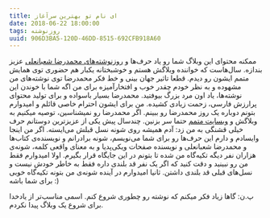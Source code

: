 ```yaml
---
title: ای نام تو بهترین سرآغاز
date: 2018-06-22 18:00:00
tags: روزنوشته
uuid: 906D3BA5-120D-46DD-8515-692CFB918A60
---
```

ممکنه محتوای این وبلاگ شما رو یاد حرف‌ها و [روزنوشته‌های محمدرضا شعبانعلی](http://mrshabanali.com/) عزیز بندازه. سال‌هاست که خواننده وبلاگش هستم و خوشبختانه یکبار هم حضوری توی همایش متمم ایشون رو دیدم. قطعا تاثیر جهان بینی و خط فکر محمدرضا توی نوشته‌های من مشهوده و به نظر خودم چقدر خوب و افتخارآمیزه برای من اگه شما با خوندن این نوشته‌ها، یاد اون مرد بزرگ بیوفتید. محمدرضا بسیار باسواده و برای تولید محتوای پرارزش فارسی، زحمت زیادی کشیده. من برای ایشون احترام خاصی قائلم و امیدوارم بتونم دوباره یک روز محمدرضا رو ببینم. اگر محمدرضا رو نمیشناسین، توصیه میکنیم به وبلاگش و [وبسایت متمم](https://motamem.org/) حتما سر بزنین.
چندسال پیش یکی از عزیزترین دوستانم حرف خیلی قشنگی به من زد: آدم همیشه روی شونه نسل قبلش می‌ایسته. اگر من اینجا وایسادم و دارم این حرف‌ها رو برای شما می‌نویسم، شونه برادرانم و نویسنده‌ی کتاب‌ها و محمدرضا شعبانعلی و نویسنده صفحات ویکی‌پدیا و به معنای واقعی کلمه، شونه‌ی هزاران نفر دیگه تکیه‌گاه من شده تا بتونم در این جایگاه قرار بگیرم. اولا امیدوارم فقط من رو نبینید و دقت کنید که اگر یک نفر قد بلندی داره فقط به خاطر خودش نیست و نسل‌های قبلی قد بلندی داشتن. ثانیا امیدوارم در آینده شونه‌ی من بتونه تکیه‌گاه خوبی برای شما باشه :)

پ.ن: گاها زیاد فکر میکنم که نوشته رو چطوری شروع کنم. اسمی مناسب‌تر از یادخدا برای شروع یک وبلاگ پیدا نکردم.
